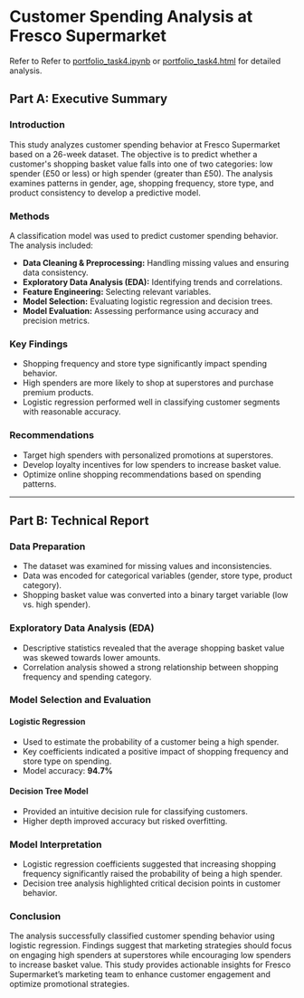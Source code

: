 # Customer Spending Analysis at Fresco Supermarket

Refer to Refer to [portfolio_task4.ipynb](./portfolio_task4.ipynb) or [portfolio_task4.html](./portfolio_task4.html) for detailed analysis.

## Part A: Executive Summary

### Introduction
This study analyzes customer spending behavior at Fresco Supermarket based on a 26-week dataset. The objective is to predict whether a customer's shopping basket value falls into one of two categories: low spender (£50 or less) or high spender (greater than £50). The analysis examines patterns in gender, age, shopping frequency, store type, and product consistency to develop a predictive model.

### Methods
A classification model was used to predict customer spending behavior. The analysis included:
- **Data Cleaning & Preprocessing:** Handling missing values and ensuring data consistency.
- **Exploratory Data Analysis (EDA):** Identifying trends and correlations.
- **Feature Engineering:** Selecting relevant variables.
- **Model Selection:** Evaluating logistic regression and decision trees.
- **Model Evaluation:** Assessing performance using accuracy and precision metrics.

### Key Findings
- Shopping frequency and store type significantly impact spending behavior.
- High spenders are more likely to shop at superstores and purchase premium products.
- Logistic regression performed well in classifying customer segments with reasonable accuracy.

### Recommendations
- Target high spenders with personalized promotions at superstores.
- Develop loyalty incentives for low spenders to increase basket value.
- Optimize online shopping recommendations based on spending patterns.

---

## Part B: Technical Report

### Data Preparation
- The dataset was examined for missing values and inconsistencies.
- Data was encoded for categorical variables (gender, store type, product category).
- Shopping basket value was converted into a binary target variable (low vs. high spender).

### Exploratory Data Analysis (EDA)
- Descriptive statistics revealed that the average shopping basket value was skewed towards lower amounts.
- Correlation analysis showed a strong relationship between shopping frequency and spending category.

### Model Selection and Evaluation
#### Logistic Regression
- Used to estimate the probability of a customer being a high spender.
- Key coefficients indicated a positive impact of shopping frequency and store type on spending.
- Model accuracy: **94.7%**

#### Decision Tree Model
- Provided an intuitive decision rule for classifying customers.
- Higher depth improved accuracy but risked overfitting.

### Model Interpretation
- Logistic regression coefficients suggested that increasing shopping frequency significantly raised the probability of being a high spender.
- Decision tree analysis highlighted critical decision points in customer behavior.

### Conclusion
The analysis successfully classified customer spending behavior using logistic regression. Findings suggest that marketing strategies should focus on engaging high spenders at superstores while encouraging low spenders to increase basket value.
This study provides actionable insights for Fresco Supermarket’s marketing team to enhance customer engagement and optimize promotional strategies.

